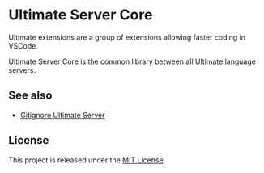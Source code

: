 # Ultimate Server Core

Ultimate extensions are a group of extensions allowing faster coding in VSCode.

Ultimate Server Core is the common library between all Ultimate language servers.

## See also

* [Gitignore Ultimate Server](https://github.com/quentinguidee/gitignore-ultimate-server)

## License

This project is released under the [MIT License](./LICENSE.md).
